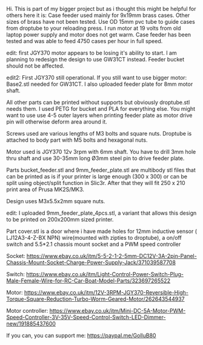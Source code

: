 Hi. This is part of my bigger project but as i thought this might be helpful for others here it is: Case feeder used mainly for 9x19mm brass cases. Other sizes of brass have not been tested. Use OD 15mm pvc tube to guide cases from droptube to your reloading press.
I run motor at 19 volts from old laptop power supply and motor does not get warm. Case feeder has been tested and was able to feed 4750 cases per hour in full speed.

edit: first JGY370 motor appears to be losing it's ability to start. I am planning to redesign the design to use GW31CT instead. Feeder bucket should not be affected.

edit2: First JGY370 still operational. If you still want to use bigger motor: Base2.stl needed for GW31CT. I also uploaded feeder plate for 8mm motor shaft.

All other parts can be printed without supports but obviously droptube.stl needs them.
I used PETG for bucket and PLA for everything else. You might want to use use 4-5 outer layers when printing feeder plate as motor drive pin will otherwise deform area around it.

Screws used are various lengths of M3 bolts and square nuts. Droptube is attached to body part with M5 bolts and hexagonal nuts.

Motor used is JGY370 12v 3rpm with 6mm shaft. You have to drill 3mm hole thru shaft and use 30-35mm long Ø3mm steel pin to drive feeder plate.

Parts bucket_feeder.stl and 9mm_feeder_plate.stl are multibody stl files that can be printed as is if your printer is large enough (300 x 300) or can be split using object/split function in Slic3r. After that they will fit 250 x 210 print area of Prusa MK2S/MK3.

Design uses M3x5.5x2mm square nuts.

edit: I uploaded 9mm_feeder_plate_4pcs.stl, a variant that allows this design to be printed on 200x200mm sized printer.

Part cover.stl is a door where i have made holes for 12mm inductive sensor (
LJ12A3-4-Z-BX NPN) wire(mounted with zipties to droptube), a on/off switch and 5.5*2.1 chassis mount socket and a PWM speed controller

Socket: https://www.ebay.co.uk/itm/5-5-2-1-2-5mm-DC12V-3A-2pin-Panel-Chassis-Mount-Socket-Charge-Power-Supply-Jack/371039587708

Switch: https://www.ebay.co.uk/itm/Light-Control-Power-Switch-Plug-Male-Female-Wire-for-RC-Car-Boat-Model-Parts/323697265522

Motor: https://www.ebay.co.uk/itm/12V-3RPM-JGY370-Reversible-High-Torque-Square-Reduction-Turbo-Worm-Geared-Motor/262643544937

Motor controller: https://www.ebay.co.uk/itm/Mini-DC-5A-Motor-PWM-Speed-Controller-3V-35V-Speed-Control-Switch-LED-Dimmer-new/191885437600

If you can, you can support me: https://paypal.me/GolluB80